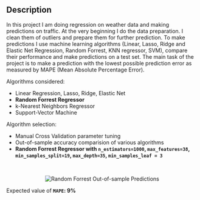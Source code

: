 ## Description

In this project I am doing regression on weather data and making predictions on traffic. At the very beginning I do the data preparation. I clean them of outliers and prepare them for further prediction. To make predictions I use machine learning algorithms (Linear, Lasso, Ridge and Elastic Net Regression, Random Forrest, KNN regressor, SVM), compare their performance and make predictions on a test set. The main task of the project is to make a prediction with the lowest possible prediction error as measured by MAPE (Mean Absolute Percentage Error).

Algorithms considered:

* Linear Regression, Lasso, Ridge, Elastic Net
* **Random Forrest Regressor**
* k-Nearest Neighbors Regressor
* Support-Vector Machine

Algorithm selection:

* Manual Cross Validation parameter tuning
* Out-of-sample accuracy comparision of various algorithms
* **Random Forrest Regressor with `n_estimators=1000`, `max_features=38`, `min_samples_split=19`, `max_depth=35`, `min_samples_leaf = 3`**

</br>
<p align="center">
  <img src="https://github.com/szymonsocha/ML_Regression_Random_Forrest/blob/main/data/rf_oos_predictions.jpg?raw=true" alt="Random Forrest Out-of-sample Predictions"/>
</p>

Expected value of **`MAPE`: 9%**

